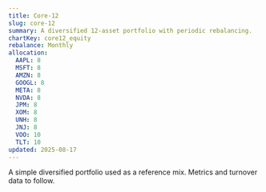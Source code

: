 ```yaml
---
title: Core-12
slug: core-12
summary: A diversified 12-asset portfolio with periodic rebalancing.
chartKey: core12_equity
rebalance: Monthly
allocation:
  AAPL: 8
  MSFT: 8
  AMZN: 8
  GOOGL: 8
  META: 8
  NVDA: 8
  JPM: 8
  XOM: 8
  UNH: 8
  JNJ: 8
  VOO: 10
  TLT: 10
updated: 2025-08-17
---
```


A simple diversified portfolio used as a reference mix. Metrics and turnover data to follow.
